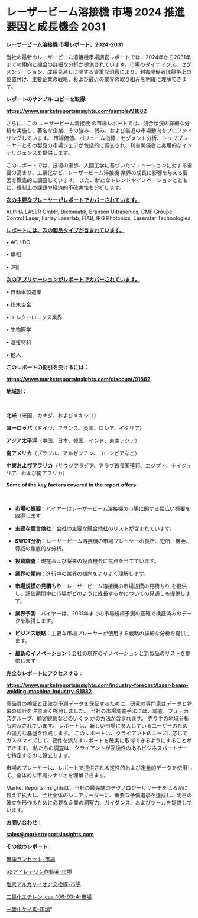# レーザービーム溶接機 市場 2024 推進要因と成長機会 2031

<strong>レーザービーム溶接機 市場レポート、2024-2031</strong>

当社の最新のレーザービーム溶接機市場調査レポートでは、2024年から2031年までの傾向と機会の詳細な分析が提供されています。市場のダイナミクス、セグメンテーション、成長見通しに関する貴重な洞察により、利害関係者は競争上の位置付け、主要企業の戦略、および最近の業界の取り組みを明確に理解できます。



<strong>レポートのサンプル コピーを取得:</strong> <a href=https://www.marketreportsinsights.com/sample/91882>

<strong><u>https://www.marketreportsinsights.com/sample/91882</u></strong></a>

さらに、この レーザービーム溶接機 の市場レポートでは、競合状況の詳細な分析を実施し、著名な企業、その強み、弱み、および最近の市場動向をプロファイリングしています。 市場価値、ボリューム指標、セグメント分析、トッププレーヤーとその製品の市場シェアが包括的に調査され、利害関係者に実用的なインテリジェンスを提供します。

このレポートでは、技術の進歩、人間工学に基づいたソリューションに対する需要の高まり、工業化など、レーザービーム溶接機 業界の成長に影響を与える要因を徹底的に調査しています。 また、新たなトレンドやイノベーションとともに、規制上の課題や経済的不確実性も分析します。



<strong><u>次の主要なプレーヤーがレポートでカバーされています。</u></strong>

ALPHA LASER GmbH, Bielomatik, Branson Ultrasonics, CMF Groupe, Control Laser, Farley Laserlab, FIAB, IPG Photonics, Laserstar Technologies



<strong><u><b>レポートには、次の製品タイプが含まれています。</b></u></strong>

• AC / DC

• 単相

• 3相



<strong><u><b>次のアプリケーションがレポートでカバーされています。</b></u></strong>

• 自動車製造業

• 粉末冶金

• エレクトロニクス業界

• 生物医学

• 溶接材料

• 他人



<strong><b>このレポートの割引を受けるには：</b></strong>

<a href=https://www.marketreportsinsights.com/discount/91882>

<strong><u>https://www.marketreportsinsights.com/discount/91882</u></strong></a>



<strong>地域別：</strong>

<strong> </strong>



<strong>北米</strong>（米国、カナダ、およびメキシコ）



<strong>ヨーロッパ</strong>（ドイツ、フランス、英国、ロシア、イタリア）



<strong>アジア太平洋</strong>（中国、日本、韓国、インド、東南アジア）



<strong>南アメリカ</strong>（ブラジル、アルゼンチン、コロンビアなど）



<strong>中東およびアフリカ</strong>（サウジアラビア、アラブ首長国連邦、エジプト、ナイジェリア、および南アフリカ）



<strong>Some of the key factors covered in the report offers:</strong>

<strong> </strong>
<ul>
  <li>

<strong>市場の概要</strong>：バイヤーはレーザービーム溶接機の市場に関する幅広い概要を取得します</li>
  <li>

<strong>主要な競合他社</strong>：会社の主要な競合他社のリストが含まれています。</li>
  <li>

<strong>SWOT分析</strong>：レーザービーム溶接機の市場プレーヤーの長所、短所、機会、脅威の徹底的な分析。</li>
  <li>

<strong>投資調査</strong>：現在および将来の投資機会に焦点を当てています。</li>
  <li>

<strong>業界の傾向</strong>：進行中の業界の傾向をよりよく理解します。</li>
  <li>

<strong>市場規模の見積もり</strong>：レーザービーム溶接機の市場規模の見積もり を提供し、評価期間中に市場がどのように成長するかについての見通しも提供します。</li>
  <li>

<strong>業界予測</strong>：バイヤーは、2031年までの市場規模予測の正確で検証済みのデータを取得します。</li>
  <li>

<strong>ビジネス戦略</strong>：主要な市場プレーヤーが使用する戦略の詳細な分析を提供します。</li>
  <li>

<strong>最新のイノベーション</strong>：会社の現在のイノベーションと新製品のリストを提供します</li>
</ul>


<strong>完全なレポートにアクセスする</strong>：

<a href=https://www.marketreportsinsights.com/industry-forecast/laser-beam-welding-machine-industry-91882>

<strong><u>https://www.marketreportsinsights.com/industry-forecast/laser-beam-welding-machine-industry-91882</u></strong></a>

高品質の検証と正確な予測データを保証するために、研究の専門家はデータと将来の統計を注意深く検討しました。 当社の市場調査手法には、調査、フォーカスグループ、顧客観察などのいくつ かの方法が含まれます。 売り手の地域分析も言及されています。 レポートは、新しい市場に参入しているユーザーのための強力な基盤を作成します。 このレポートは、クライアントのニーズに応じてカスタマイズして、要件を満たすレポートを確実に取得できるようにすることができます。 私たちの調査は、クライアントが互換性のあるビジネスパートナーを特定するのに役立ちます。

市場のプレーヤーは、レポートで提供される定性的および定量的データを使用して、全体的な市場シナリオを理解できます。

Market Reports Insightsは、当社の最先端のテクノロジーリサーチをはるかに超えて拡大し、会社全体のシニアリーダーに、重要な予備選挙を達成し、明日の確立を形作るために必要な企業の洞察力、ガイダンス、およびツールを提供しています。



<strong><b>お問い合わせ</b></strong>：

<a href=mailto:sales@marketreportsinsights.com>

<strong><u>sales@marketreportsinsights.com</u></strong></a>



<strong>その他のレポート:</strong>

<a href=https://www.linkedin.com/pulse/無痛ランセット-市場-2023-収益と成長ドライバー-2030-pr-news-hub-p65bf/>無痛ランセット-市場</a>

<a href=https://www.linkedin.com/pulse/α2アドレナリン作動薬-市場-2023-swot-分析と成長率-2030-s3wyf/>α2アドレナリン作動薬-市場</a>

<a href=https://www.linkedin.com/pulse/塩素アルカリイオン交換膜-市場-2023-総合分析と事業成長戦略-2030-ekzhc/>塩素アルカリイオン交換膜-市場</a>

<a href=https://www.linkedin.com/pulse/二臭化エチレン-cas-106-93-4-市場-2023-新興市場-将来の動向と市場需要-2030-pr-news-hub-1ooif/>二臭化エチレン-cas-106-93-4-市場</a>

<a href=https://www.linkedin.com/pulse/一酸化ケイ素-市場-2023-収益と成長ドライバー-2030-analytics-achievers-24-analysis-nqhbf/>一酸化ケイ素-市場</a>"
